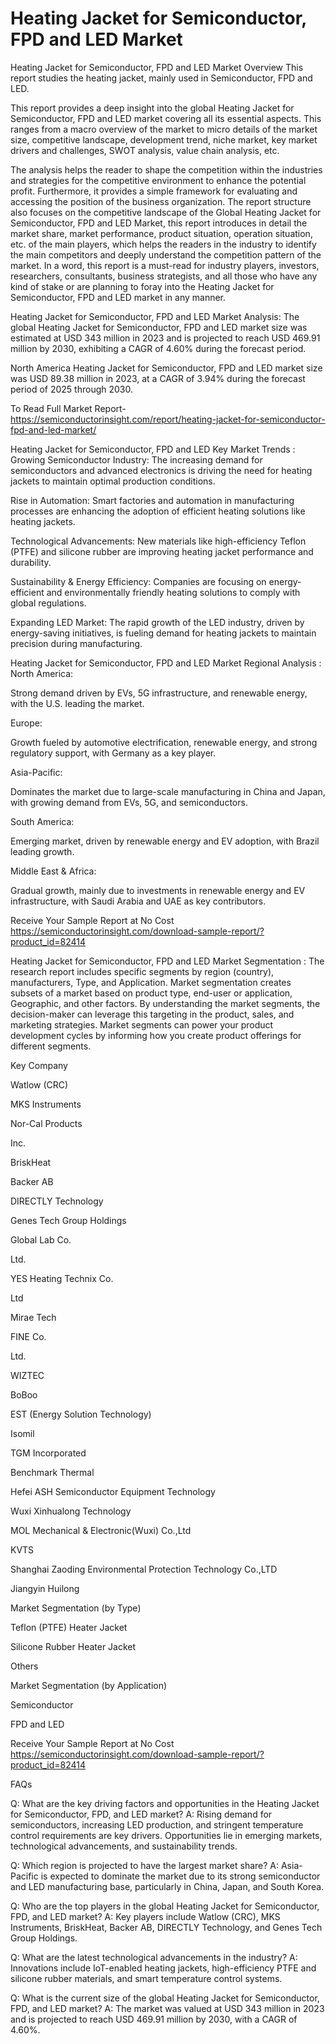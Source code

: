 <h1>Heating Jacket for Semiconductor, FPD and LED Market</h1>
Heating Jacket for Semiconductor, FPD and LED Market Overview
This report studies the heating jacket, mainly used in Semiconductor, FPD and LED.

This report provides a deep insight into the global Heating Jacket for Semiconductor, FPD and LED market covering all its essential aspects. This ranges from a macro overview of the market to micro details of the market size, competitive landscape, development trend, niche market, key market drivers and challenges, SWOT analysis, value chain analysis, etc.

The analysis helps the reader to shape the competition within the industries and strategies for the competitive environment to enhance the potential profit. Furthermore, it provides a simple framework for evaluating and accessing the position of the business organization. The report structure also focuses on the competitive landscape of the Global Heating Jacket for Semiconductor, FPD and LED Market, this report introduces in detail the market share, market performance, product situation, operation situation, etc. of the main players, which helps the readers in the industry to identify the main competitors and deeply understand the competition pattern of the market.
In a word, this report is a must-read for industry players, investors, researchers, consultants, business strategists, and all those who have any kind of stake or are planning to foray into the Heating Jacket for Semiconductor, FPD and LED market in any manner.

Heating Jacket for Semiconductor, FPD and LED Market Analysis:
The global Heating Jacket for Semiconductor, FPD and LED market size was estimated at USD 343 million in 2023 and is projected to reach USD 469.91 million by 2030, exhibiting a CAGR of 4.60% during the forecast period.

North America Heating Jacket for Semiconductor, FPD and LED market size was USD 89.38 million in 2023, at a CAGR of 3.94% during the forecast period of 2025 through 2030.


To Read Full Market Report-
https://semiconductorinsight.com/report/heating-jacket-for-semiconductor-fpd-and-led-market/


Heating Jacket for Semiconductor, FPD and LED Key Market Trends  :
Growing Semiconductor Industry: The increasing demand for semiconductors and advanced electronics is driving the need for heating jackets to maintain optimal production conditions.

Rise in Automation: Smart factories and automation in manufacturing processes are enhancing the adoption of efficient heating solutions like heating jackets.

Technological Advancements: New materials like high-efficiency Teflon (PTFE) and silicone rubber are improving heating jacket performance and durability.

Sustainability & Energy Efficiency: Companies are focusing on energy-efficient and environmentally friendly heating solutions to comply with global regulations.

Expanding LED Market: The rapid growth of the LED industry, driven by energy-saving initiatives, is fueling demand for heating jackets to maintain precision during manufacturing.

Heating Jacket for Semiconductor, FPD and LED Market Regional Analysis :
North America:

Strong demand driven by EVs, 5G infrastructure, and renewable energy, with the U.S. leading the market.

Europe:

Growth fueled by automotive electrification, renewable energy, and strong regulatory support, with Germany as a key player.

Asia-Pacific:

Dominates the market due to large-scale manufacturing in China and Japan, with growing demand from EVs, 5G, and semiconductors.

South America:

Emerging market, driven by renewable energy and EV adoption, with Brazil leading growth.

Middle East & Africa:

Gradual growth, mainly due to investments in renewable energy and EV infrastructure, with Saudi Arabia and UAE as key contributors.


Receive Your Sample Report at No Cost
https://semiconductorinsight.com/download-sample-report/?product_id=82414


Heating Jacket for Semiconductor, FPD and LED Market Segmentation :
The research report includes specific segments by region (country), manufacturers, Type, and Application. Market segmentation creates subsets of a market based on product type, end-user or application, Geographic, and other factors. By understanding the market segments, the decision-maker can leverage this targeting in the product, sales, and marketing strategies. Market segments can power your product development cycles by informing how you create product offerings for different segments.

Key Company

Watlow (CRC)

MKS Instruments

Nor-Cal Products

Inc.

BriskHeat

Backer AB

DIRECTLY Technology

Genes Tech Group Holdings

Global Lab Co.

Ltd.

YES Heating Technix Co.

Ltd

Mirae Tech

FINE Co.

Ltd.

WIZTEC

BoBoo

EST (Energy Solution Technology)

Isomil

TGM Incorporated

Benchmark Thermal

Hefei ASH Semiconductor Equipment Technology

Wuxi Xinhualong Technology

MOL Mechanical & Electronic(Wuxi) Co.,Ltd

KVTS

Shanghai Zaoding Environmental Protection Technology Co.,LTD

Jiangyin Huilong

Market Segmentation (by Type)

Teflon (PTFE) Heater Jacket

Silicone Rubber Heater Jacket

Others

Market Segmentation (by Application)

Semiconductor

FPD and LED



Receive Your Sample Report at No Cost
https://semiconductorinsight.com/download-sample-report/?product_id=82414


FAQs

Q: What are the key driving factors and opportunities in the Heating Jacket for Semiconductor, FPD, and LED market?
A: Rising demand for semiconductors, increasing LED production, and stringent temperature control requirements are key drivers. Opportunities lie in emerging markets, technological advancements, and sustainability trends.


Q: Which region is projected to have the largest market share?
A: Asia-Pacific is expected to dominate the market due to its strong semiconductor and LED manufacturing base, particularly in China, Japan, and South Korea.


Q: Who are the top players in the global Heating Jacket for Semiconductor, FPD, and LED market?
A: Key players include Watlow (CRC), MKS Instruments, BriskHeat, Backer AB, DIRECTLY Technology, and Genes Tech Group Holdings.


Q: What are the latest technological advancements in the industry?
A: Innovations include IoT-enabled heating jackets, high-efficiency PTFE and silicone rubber materials, and smart temperature control systems.


Q: What is the current size of the global Heating Jacket for Semiconductor, FPD, and LED market?
A: The market was valued at USD 343 million in 2023 and is projected to reach USD 469.91 million by 2030, with a CAGR of 4.60%.
